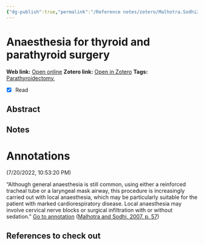 ```yaml
---
{"dg-publish":true,"permalink":"/Reference notes/zotero/Malhotra.Sodhi2007/","title":"Anaesthesia for thyroid and parathyroid surgery"}
---
```



# Anaesthesia for thyroid and parathyroid surgery
**Web link:** [Open online](https://doi.org/10.1093/bjaceaccp/mkm006)
**Zotero link:** [Open in Zotero](zotero://select/items/@Malhotra.Sodhi2007)
**Tags:** [Parathyroidectomy](../../Knowledge/Medicine/Parathyroidectomy.md), 
- [x] Read

## Abstract



## Notes
# Annotations  
(7/20/2022, 10:53:20 PM)

“Although general anaesthesia is still common, using either a reinforced tracheal tube or a laryngeal mask airway, this procedure is increasingly carried out with local anaesthesia, which may be particularly suitable for the patient with marked cardiorespiratory disease. Local anaesthesia may involve cervical nerve blocks or surgical infiltration with or without sedation.” [Go to annotation](zotero://open-pdf/library/items/8J2XX5NR?page=57&annotation=5YZEECZZ) ([Malhotra and Sodhi, 2007, p. 57](zotero://select/library/items/IAEWBS9R))

## References to check out
